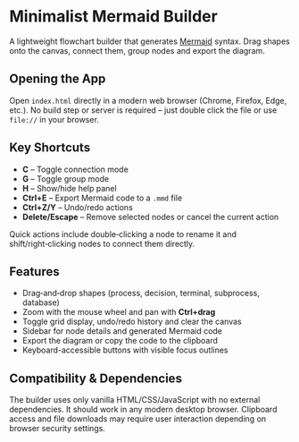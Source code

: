 # Minimalist Mermaid Builder

A lightweight flowchart builder that generates [Mermaid](https://mermaid-js.github.io/) syntax. Drag shapes onto the canvas, connect them, group nodes and export the diagram.

## Opening the App

Open `index.html` directly in a modern web browser (Chrome, Firefox, Edge, etc.). No build step or server is required – just double click the file or use `file://` in your browser.

## Key Shortcuts

- **C** – Toggle connection mode
- **G** – Toggle group mode
- **H** – Show/hide help panel
- **Ctrl+E** – Export Mermaid code to a `.mmd` file
- **Ctrl+Z/Y** – Undo/redo actions
- **Delete/Escape** – Remove selected nodes or cancel the current action

Quick actions include double‑clicking a node to rename it and shift/right‑clicking nodes to connect them directly.

## Features

- Drag‑and‑drop shapes (process, decision, terminal, subprocess, database)
- Zoom with the mouse wheel and pan with **Ctrl+drag**
- Toggle grid display, undo/redo history and clear the canvas
- Sidebar for node details and generated Mermaid code
- Export the diagram or copy the code to the clipboard
- Keyboard-accessible buttons with visible focus outlines

## Compatibility & Dependencies

The builder uses only vanilla HTML/CSS/JavaScript with no external dependencies. It should work in any modern desktop browser. Clipboard access and file downloads may require user interaction depending on browser security settings.
